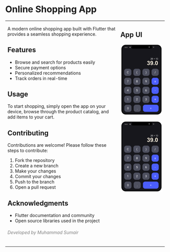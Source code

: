 <!DOCTYPE html>
<html lang="en">
<head>
    <meta charset="UTF-8">
    <meta name="viewport" content="width=device-width, initial-scale=1.0">
</head>
<body>

<h1>Online Shopping App</h1>

<table width="100%" cellspacing="10">
    <tr>
        <td valign="top">
            <p>A modern online shopping app built with Flutter that provides a seamless shopping experience.</p>
            <h2>Features</h2>
            <ul>
                <li>Browse and search for products easily</li>
                <li>Secure payment options</li>
                <li>Personalized recommendations</li>
                <li>Track orders in real-time</li>
            </ul>
            <h2>Usage</h2>
            <p>To start shopping, simply open the app on your device, browse through the product catalog, and add items to your cart.</p>
            <h2>Contributing</h2>
            <p>Contributions are welcome! Please follow these steps to contribute:</p>
            <ol>
                <li>Fork the repository</li>
                <li>Create a new branch</li>
                <li>Make your changes</li>
                <li>Commit your changes</li>
                <li>Push to the branch</li>
                <li>Open a pull request</li>
            </ol>
            <h2>Acknowledgments</h2>
            <ul>
                <li>Flutter documentation and community</li>
                <li>Open source libraries used in the project</li>
            </ul>
            <h6 style="color: gray;">Developed by Muhammad Sumair</h6>
        </td>
        <td valign="top">
            <h2>App UI</h2>
            <img src="https://github.com/sumair-ce/Calculator-App-using-Flutter-App-Development/blob/main/Calculator-UI-Picture.png?raw=true" width="400" alt="App UI Image 1" />
            <br><br>
            <img src="https://github.com/sumair-ce/Calculator-App-using-Flutter-App-Development/blob/main/Calculator-UI-Picture.png?raw=true" width="400" alt="App UI Image 2" />
        </td>
    </tr>
</table>

</body>
</html>
